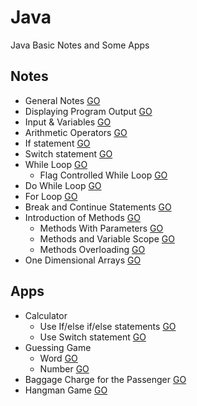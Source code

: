 # Java
Java Basic Notes and Some Apps

## Notes

  * General Notes [GO](https://github.com/HopeMashal/Java/blob/master/Notes/lesson_1.java)
  * Displaying Program Output [GO](https://github.com/HopeMashal/Java/blob/master/Notes/lesson_2.java)
  * Input & Variables [GO](https://github.com/HopeMashal/Java/blob/master/Notes/lesson_3.java)
  * Arithmetic Operators [GO](https://github.com/HopeMashal/Java/blob/master/Notes/lesson_4.java)
  * If statement [GO](https://github.com/HopeMashal/Java/blob/master/Notes/lesson_5.java)
  * Switch statement [GO](https://github.com/HopeMashal/Java/blob/master/Notes/lesson_6.java)
  * While Loop [GO](https://github.com/HopeMashal/Java/blob/master/Notes/lesson_7.java)
    * Flag Controlled While Loop [GO](https://github.com/HopeMashal/Java/blob/master/Notes/lesson_8.java)
  * Do While Loop [GO](https://github.com/HopeMashal/Java/blob/master/Notes/lesson_9.java)
  * For Loop [GO](https://github.com/HopeMashal/Java/blob/master/Notes/lesson_10.java)
  * Break and Continue Statements [GO](https://github.com/HopeMashal/Java/blob/master/Notes/lesson_11.java)
  * Introduction of Methods [GO](https://github.com/HopeMashal/Java/blob/master/Notes/lesson_12.java)
    * Methods With Parameters [GO](https://github.com/HopeMashal/Java/blob/master/Notes/lesson_13.java)
    * Methods and Variable Scope [GO](https://github.com/HopeMashal/Java/blob/master/Notes/lesson_14.java)
    * Methods Overloading [GO](https://github.com/HopeMashal/Java/blob/master/Notes/lesson_15.java)
  * One Dimensional Arrays [GO](https://github.com/HopeMashal/Java/blob/master/Notes/lesson_16.java)


## Apps

  * Calculator
    * Use If/else if/else statements [GO](https://github.com/HopeMashal/Java/blob/master/Apps/easy_calculator.java)
    * Use Switch statement [GO](https://github.com/HopeMashal/Java/blob/master/Apps/calculator.java)
  * Guessing Game 
    * Word [GO](https://github.com/HopeMashal/Java/blob/master/Apps/Guessing_Game.java)
    * Number [GO](https://github.com/HopeMashal/Java/blob/master/Apps/GuessingGame.java)
  * Baggage Charge for the Passenger [GO](https://github.com/HopeMashal/Java/blob/master/Apps/BaggageCharge.java)
  * Hangman Game [GO](https://github.com/HopeMashal/Java/blob/master/Apps/Hangman_Game.java)